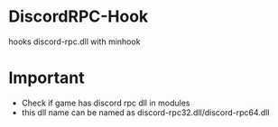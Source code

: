 # DiscordRPC-Hook
hooks discord-rpc.dll with minhook

# Important
- Check if game has discord rpc dll in modules
- this dll name can be named as discord-rpc32.dll/discord-rpc64.dll

